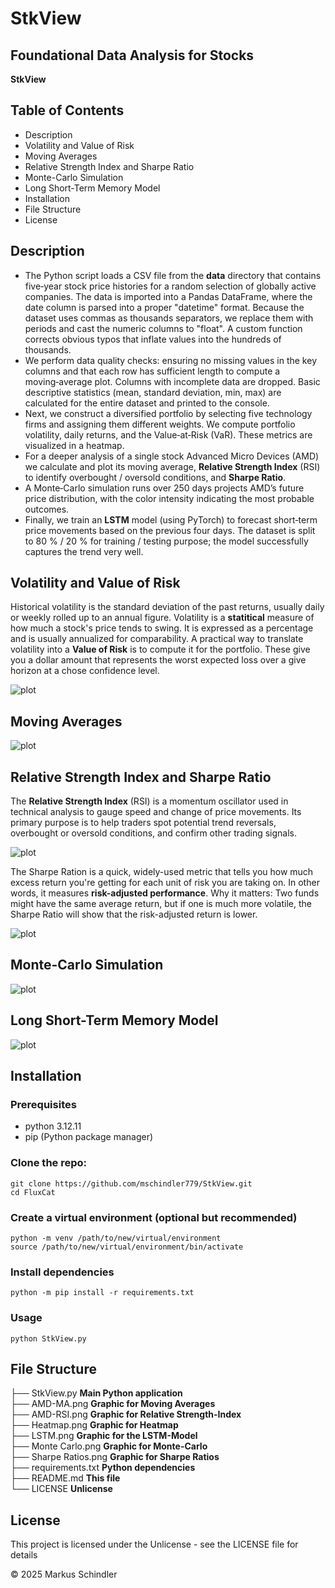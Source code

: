 # StkView

## Foundational Data Analysis for Stocks

**StkView**

## Table of Contents

* Description
* Volatility and Value of Risk
* Moving Averages
* Relative Strength Index and Sharpe Ratio
* Monte-Carlo Simulation
* Long Short-Term Memory Model
* Installation
* File Structure
* License

## Description

* The Python script loads a CSV file from the **data** directory that contains five‑year stock price histories for a random selection of globally active companies. The data is imported into a Pandas DataFrame, where the date column is parsed into a proper "datetime" format. Because the dataset uses commas as thousands separators, we replace them with periods and cast the numeric columns to "float". A custom function corrects obvious typos that inflate values into the hundreds of thousands.
* We perform data quality checks: ensuring no missing values in the key columns and that each row has sufficient length to compute a moving‑average plot. Columns with incomplete data are dropped. Basic descriptive statistics (mean, standard deviation, min, max) are calculated for the entire dataset and printed to the console.
* Next, we construct a diversified portfolio by selecting five technology firms and assigning them different weights. We compute portfolio volatility, daily returns, and the Value‑at‑Risk (VaR). These metrics are visualized in a heatmap.
* For a deeper analysis of a single stock Advanced Micro Devices (AMD) we calculate and plot its moving average, **Relative Strength Index** (RSI) to identify overbought / oversold conditions, and **Sharpe Ratio**.
* A Monte‑Carlo simulation runs over 250 days projects AMD’s future price distribution, with the color intensity indicating the most probable outcomes.
* Finally, we train an **LSTM** model (using PyTorch) to forecast short‑term price movements based on the previous four days. The dataset is split to 80 % / 20 % for training / testing purpose; the model successfully captures the trend very well.

## Volatility and Value of Risk

Historical volatility is the standard deviation of the past returns, usually daily or weekly rolled up to an annual figure. Volatility is a **statitical** measure of how much a stock's price tends to swing. It is expressed as a percentage and is usually annualized for comparability.
A practical way to translate volatility into a **Value of Risk** is to compute it for the portfolio. These give you a dollar amount that represents the worst expected loss over a give horizon at a chose confidence level.

![plot](Heatmap.png)

## Moving Averages

![plot](AMD-MA.png)

## Relative Strength Index and Sharpe Ratio

The **Relative Strength Index** (RSI) is a momentum oscillator used in technical analysis to gauge speed and change of price movements. Its primary purpose is to help traders spot potential trend reversals, overbought or oversold conditions, and confirm other trading signals.

![plot](AMD-RSI.png)

The Sharpe Ration is a quick, widely-used metric that tells you how much excess return you're getting for each unit of risk you are taking on. In other words, it measures **risk-adjusted performance**. Why it matters: Two funds might have the same average return, but if one is much more volatile, the Sharpe Ratio will show that the risk-adjusted return is lower.

![plot](Sharpe-Ratios.png)

## Monte-Carlo Simulation

![plot](Monte-Carlo.png)

## Long Short-Term Memory Model

![plot](LSTM.png)

## Installation

### Prerequisites

* python 3.12.11
* pip (Python package manager)
 
### Clone the repo:
```
git clone https://github.com/mschindler779/StkView.git
cd FluxCat
```

### Create a virtual environment (optional but recommended)
```
python -m venv /path/to/new/virtual/environment
source /path/to/new/virtual/environment/bin/activate
```

### Install dependencies
```
python -m pip install -r requirements.txt
```

### Usage
```
python StkView.py
```    

## File Structure

├── StkView.py **Main Python application**<br/>
├── AMD-MA.png **Graphic for Moving Averages**<br/>
├── AMD-RSI.png **Graphic for Relative Strength-Index**<br/>
├── Heatmap.png **Graphic for Heatmap**<br/>
├── LSTM.png **Graphic for the LSTM-Model**<br/>
├── Monte Carlo.png **Graphic for Monte-Carlo**<br/>
├── Sharpe Ratios.png **Graphic for Sharpe Ratios**<br/>
├── requirements.txt	**Python dependencies**<br/>
├── README.md **This file**<br/>
└── LICENSE **Unlicense**

## License

This project is licensed under the Unlicense - see the LICENSE file for details

© 2025 Markus Schindler
